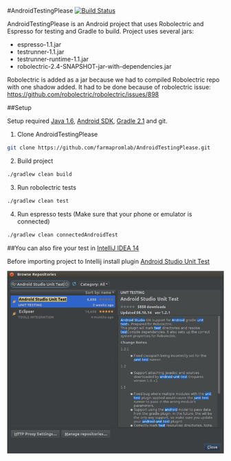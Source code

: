 #AndroidTestingPlease
[![Build Status](https://travis-ci.org/farmapromlab/AndroidTestingPlease.svg?branch=master)](http://travis-ci.org/farmapromlab/AndroidTestingPlease)

AndroidTestingPlease is an Android project that uses Robolectric and Espresso for testing and Gradle to build. Project uses several jars:
- espresso-1.1.jar
- testrunner-1.1.jar
- testrunner-runtime-1.1.jar
- robolectric-2.4-SNAPSHOT-jar-with-dependencies.jar 

Robolectric is added as a jar because we had to compiled Robolectric repo with one shadow added. It had to be done because of robolectric issue:
https://github.com/robolectric/robolectric/issues/898

##Setup

Setup required [Java 1.6](http://www.oracle.com/technetwork/java/javase/downloads/index.html), [Android SDK](http://developer.android.com/sdk/index.html), [Gradle 2.1](http://gradle.org/downloads) and git.

1. Clone AndroidTestingPlease

  ```bash
  git clone https://github.com/farmapromlab/AndroidTestingPlease.git
  ```

2. Build project

  ```bash
  ./gradlew clean build
  ```

3. Run robolectric tests

  ```bash
  ./gradlew clean test
  ```

4. Run espresso tests (Make sure that your phone or emulator is connected)

  ```bash
  ./gradlew clean connectedAndroidTest
  ```

##You can also fire your test in [IntelliJ IDEA 14](https://www.jetbrains.com/idea/nextversion/)

Before importing project to Intellij install plugin [Android Studio Unit Test](https://github.com/evant/android-studio-unit-test-plugin)

![alt tag](https://github.com/farmapromlab/AndroidTestingPlease/blob/master/images/android-studio-unit-test-plugin.png)


